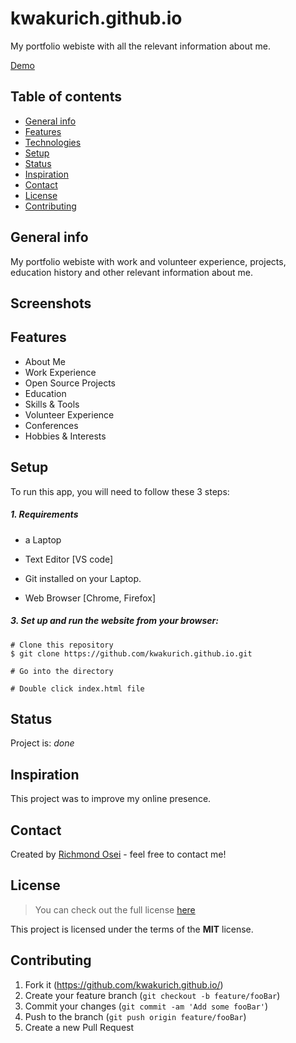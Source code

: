 # kwakurich.github.io
My portfolio webiste with all the relevant information about me.


[Demo](https://kwakurich.github.io/)


## Table of contents

* [General info](#general-info)
* [Features](#features)
* [Technologies](#technologies)
* [Setup](#setup)
* [Status](#status)
* [Inspiration](#inspiration)
* [Contact](#contact)
* [License](#license)
* [Contributing](#contributing)

## General info
My portfolio webiste with work and volunteer experience, projects, education history and other relevant information about me. 

## Screenshots

  
## Features

* About Me
* Work Experience
* Open Source Projects
* Education
* Skills & Tools
* Volunteer Experience
* Conferences
* Hobbies & Interests


## Setup
To run this app, you will need to follow these 3 steps:

##### 1. Requirements 
  - a Laptop

  - Text Editor [VS code]

  - Git installed on your Laptop. 
  
  - Web Browser [Chrome, Firefox]


##### 3. Set up and run the website from your browser:
  ```
  # Clone this repository
  $ git clone https://github.com/kwakurich.github.io.git

  # Go into the directory 

  # Double click index.html file
 
  ```

## Status
Project is: _done_

## Inspiration
This project was to improve my online presence.


## Contact
Created by [Richmond Osei](https://kwakurich.github.io/) - feel free to contact me!

## License
>You can check out the full license [here](https://github.com/kwakurich/richmondosei.github.io/blob/a9573f2ed824276b79c5c93b4718616561201ec9/LICENSE.md)

This project is licensed under the terms of the **MIT** license.

## Contributing

1. Fork it (<https://github.com/kwakurich.github.io/>)
2. Create your feature branch (`git checkout -b feature/fooBar`)
3. Commit your changes (`git commit -am 'Add some fooBar'`)
4. Push to the branch (`git push origin feature/fooBar`)
5. Create a new Pull Request

